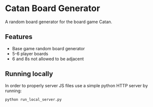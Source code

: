 # Catan Board Generator

A random board generator for the board game Catan.

## Features

* Base game random board generator
* 5-6 player boards
* 6 and 8s not allowed to be adjacent

## Running locally

In order to properly server JS files use a simple python HTTP server by running:

```bash
python run_local_server.py
```

